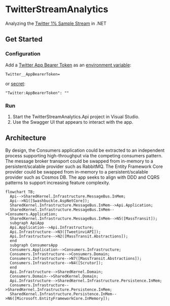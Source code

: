 # TwitterStreamAnalytics

Analyzing the [Twitter 1% Sample Stream](https://developer.twitter.com/en/docs/twitter-api/tweets/sampled-stream/introduction) in .NET

## Get Started

### Configuration

Add a [Twitter App Bearer Token](https://developer.twitter.com/en/docs/authentication/oauth-2-0/bearer-tokens) as an [environment variable](https://docs.microsoft.com/en-us/aspnet/core/security/app-secrets?view=aspnetcore-6.0&tabs=windows#environment-variables):

```
Twitter__AppBearerToken=
```

or [secret](https://docs.microsoft.com/en-us/aspnet/core/security/app-secrets?view=aspnetcore-6.0&tabs=windows#secret-manager):

```
"Twitter:AppBearerToken": ""
```

### Run

1. Start the TwitterStreamAnalytics.Api project in Visual Studio.
2. Use the Swagger UI that appears to interact with the app.

## Architecture

By design, the Consumers application could be extracted to an independent process supporting high-throughput via the competing consumers pattern. The message broker transport could be swapped from in-memory to a persistent/scalable provider such as RabbitMQ. The Entity Framework Core provider could be swapped from in-memory to a persistent/scalable provider such as Cosmos DB. The app seeks to align with DDD and CQRS patterns to support increasing feature complexity.

```mermaid
flowchart TB;  
  Api-->SharedKernel.Infrastructure.MessageBus.InMem;
  Api-->N1([Swashbuckle.AspNetCore]);
  SharedKernel.Infrastructure.MessageBus.InMem-->Api.Application;
  SharedKernel.Infrastructure.MessageBus.InMem-->Consumers.Application;
  SharedKernel.Infrastructure.MessageBus.InMem-->N5([MassTransit]);
  subgraph ApiApp
  Api.Application-->Api.Infrastructure;
  Api.Infrastructure-->N3([TweetinviAPI]);
  Api.Infrastructure-->N2([MassTransit.Abstractions]);  
  end
  subgraph ConsumersApp
  Consumers.Application-->Consumers.Infrastructure;
  Consumers.Infrastructure-->Consumers.Domain;
  Consumers.Infrastructure-->N7([MassTransit.Abstractions]);
  Consumers.Infrastructure-->N4([Scrutor]);
  end
  Api.Infrastructure-->SharedKernel.Domain;
  Consumers.Domain-->SharedKernel.Domain;
  Api.Infrastructure-->SharedKernel.Infrastructure.Persistence.InMem;
  Consumers.Infrastructure-->SharedKernel.Infrastructure.Persistence.InMem;
  SharedKernel.Infrastructure.Persistence.InMem-->N6([Microsoft.EntityFrameworkCore.InMemory]);
```
